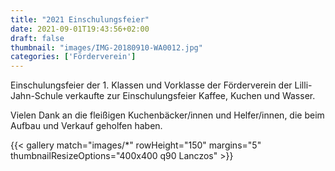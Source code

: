 ```yaml
---
title: "2021 Einschulungsfeier"
date: 2021-09-01T19:43:56+02:00
draft: false
thumbnail: "images/IMG-20180910-WA0012.jpg"
categories: ['Förderverein']
---
```

Einschulungsfeier der 1. Klassen und Vorklasse der Förderverein der Lilli-Jahn-Schule verkaufte zur Einschulungsfeier Kaffee, Kuchen und Wasser.

Vielen Dank an die fleißigen Kuchenbäcker/innen und Helfer/innen, die beim Aufbau und Verkauf geholfen haben.

{{< gallery match="images/*" rowHeight="150" margins="5" thumbnailResizeOptions="400x400 q90 Lanczos" >}}